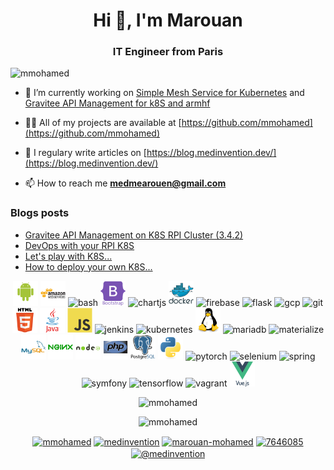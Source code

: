 <h1 align="center">Hi 👋, I'm Marouan</h1>
<h3 align="center">IT Engineer from Paris</h3>

<p align="left"> <img src="https://komarev.com/ghpvc/?username=mmohamed" alt="mmohamed" /> </p>

- 🔭 I’m currently working on [Simple Mesh Service for Kubernetes](https://github.com/mmohamed/k8s-sms) and [Gravitee API Management for k8S and armhf](https://github.com/mmohamed/gravitee-api-management)

- 👨‍💻 All of my projects are available at [https://github.com/mmohamed](https://github.com/mmohamed)

- 📝 I regulary write articles on [https://blog.medinvention.dev/](https://blog.medinvention.dev/)

- 📫 How to reach me **medmearouen@gmail.com**

### Blogs posts
<!-- BLOG-POST-LIST:START -->
- [Gravitee API Management on K8S RPI Cluster &lpar;3.4.2&rpar;](https://dev.to/mmohamed/gravitee-api-management-on-k8s-rpi-cluster-3-4-2-opl)
- [DevOps with your RPI K8S](https://dev.to/mmohamed/devops-with-your-rpi-k8s-o67)
- [Let&#39;s play with K8S...](https://dev.to/mmohamed/let-s-play-with-k8s-4bb0)
- [How to deploy your own K8S...](https://dev.to/mmohamed/how-to-deploy-your-own-k8s-45m2)
<!-- BLOG-POST-LIST:END -->

<p align="center">
  <img src="https://raw.githubusercontent.com/devicons/devicon/master/icons/android/android-original-wordmark.svg" alt="android" width="40" height="40"/> 
  <img src="https://raw.githubusercontent.com/devicons/devicon/master/icons/amazonwebservices/amazonwebservices-original-wordmark.svg" alt="aws" width="40" height="40"/> 
  <img src="https://www.vectorlogo.zone/logos/gnu_bash/gnu_bash-icon.svg" alt="bash" width="40" height="40"/> 
  <img src="https://github.com/devicons/devicon/raw/master/icons/bootstrap/bootstrap-plain-wordmark.svg" alt="bootstrap" width="40" height="40"/> 
  <img src="https://www.chartjs.org/media/logo-title.svg" alt="chartjs" width="40" height="40"/> 
  <img src="https://raw.githubusercontent.com/devicons/devicon/master/icons/docker/docker-original-wordmark.svg" alt="docker" width="40" height="40"/> 
  <img src="https://www.vectorlogo.zone/logos/firebase/firebase-icon.svg" alt="firebase" width="40" height="40"/> 
  <img src="https://www.vectorlogo.zone/logos/pocoo_flask/pocoo_flask-icon.svg" alt="flask" width="40" height="40"/> 
  <img src="https://www.vectorlogo.zone/logos/google_cloud/google_cloud-icon.svg" alt="gcp" width="40" height="40"/> 
  <img src="https://www.vectorlogo.zone/logos/git-scm/git-scm-icon.svg" alt="git" width="40" height="40"/> 
  <img src="https://raw.githubusercontent.com/devicons/devicon/master/icons/html5/html5-original-wordmark.svg" alt="html5" width="40" height="40"/> 
  <img src="https://raw.githubusercontent.com/devicons/devicon/master/icons/java/java-original-wordmark.svg" alt="java" width="40" height="40"/> 
  <img src="https://raw.githubusercontent.com/devicons/devicon/master/icons/javascript/javascript-original.svg" alt="javascript" width="40" height="40"/> 
  <img src="https://www.vectorlogo.zone/logos/jenkins/jenkins-icon.svg" alt="jenkins" width="40" height="40"/> 
  <img src="https://www.vectorlogo.zone/logos/kubernetes/kubernetes-icon.svg" alt="kubernetes" width="40" height="40"/> 
  <img src="https://raw.githubusercontent.com/devicons/devicon/master/icons/linux/linux-original.svg" alt="linux" width="40" height="40"/> 
  <img src="https://www.vectorlogo.zone/logos/mariadb/mariadb-icon.svg" alt="mariadb" width="40" height="40"/> 
  <img src="https://raw.githubusercontent.com/prplx/svg-logos/5585531d45d294869c4eaab4d7cf2e9c167710a9/svg/materialize.svg" alt="materialize" width="40" height="40"/> 
  <img src="https://raw.githubusercontent.com/devicons/devicon/master/icons/mysql/mysql-original-wordmark.svg" alt="mysql" width="40" height="40"/> 
  <img src="https://raw.githubusercontent.com/devicons/devicon/master/icons/nginx/nginx-original.svg" alt="nginx" width="40" height="40"/> 
  <img src="https://raw.githubusercontent.com/devicons/devicon/master/icons/nodejs/nodejs-original-wordmark.svg" alt="nodejs" width="40" height="40"/> 
  <img src="https://raw.githubusercontent.com/devicons/devicon/master/icons/php/php-original.svg" alt="php" width="40" height="40"/> 
  <img src="https://raw.githubusercontent.com/devicons/devicon/master/icons/postgresql/postgresql-original-wordmark.svg" alt="postgresql" width="40" height="40"/> 
  <img src="https://raw.githubusercontent.com/devicons/devicon/master/icons/python/python-original.svg" alt="python" width="40" height="40"/> 
  <img src="https://www.vectorlogo.zone/logos/pytorch/pytorch-icon.svg" alt="pytorch" width="40" height="40"/> 
  <img src="https://i.ibb.co/9T29DD0/selenium.png" alt="selenium" width="40" height="40"/> 
  <img src="https://www.vectorlogo.zone/logos/springio/springio-icon.svg" alt="spring" width="40" height="40"/> 
  <img src="https://symfony.com/logos/symfony_black_03.svg" alt="symfony" width="40" height="40"/> 
  <img src="https://www.vectorlogo.zone/logos/tensorflow/tensorflow-icon.svg" alt="tensorflow" width="40" height="40"/> 
  <img src="https://www.vectorlogo.zone/logos/vagrantup/vagrantup-icon.svg" alt="vagrant" width="40" height="40"/> 
  <img src="https://raw.githubusercontent.com/devicons/devicon/master/icons/vuejs/vuejs-original-wordmark.svg" alt="vuejs" width="40" height="40"/>
</p>

<p align="center"><img src="https://github-readme-stats.vercel.app/api/top-langs/?username=mmohamed&layout=compact&hide=html" alt="mmohamed" /></p>
<p align="center"><img src="https://github-readme-stats.vercel.app/api?username=mmohamed&show_icons=true" alt="mmohamed" /></p>

<p align="center">
<a href="https://dev.to/mmohamed" target="blank"><img align="center" src="https://cdn.jsdelivr.net/npm/simple-icons@3.0.1/icons/dev-dot-to.svg" alt="mmohamed" height="30" width="30" /></a>
<a href="https://twitter.com/medinvention" target="blank"><img align="center" src="https://cdn.jsdelivr.net/npm/simple-icons@3.0.1/icons/twitter.svg" alt="medinvention" height="30" width="30" /></a>
<a href="https://linkedin.com/in/marouan-mohamed" target="blank"><img align="center" src="https://cdn.jsdelivr.net/npm/simple-icons@3.0.1/icons/linkedin.svg" alt="marouan-mohamed" height="30" width="30" /></a>
<a href="https://stackoverflow.com/users/7646085" target="blank"><img align="center" src="https://cdn.jsdelivr.net/npm/simple-icons@3.0.1/icons/stackoverflow.svg" alt="7646085" height="30" width="30" /></a>
<a href="https://medium.com/@medinvention" target="blank"><img align="center" src="https://cdn.jsdelivr.net/npm/simple-icons@3.0.1/icons/medium.svg" alt="@medinvention" height="30" width="30" /></a>
</p>
